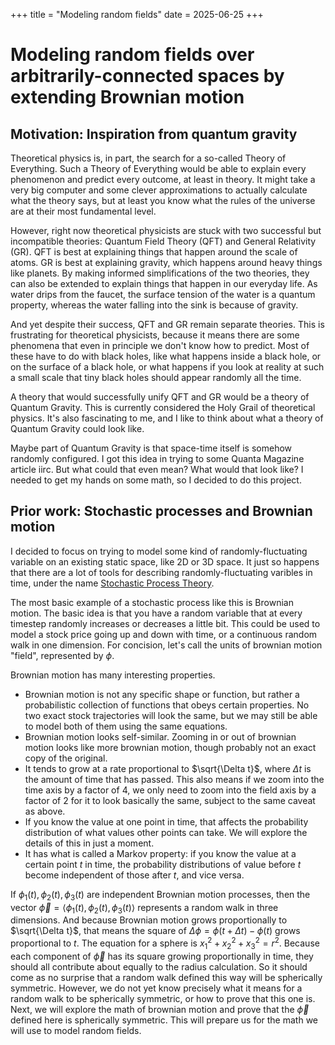 +++
title = "Modeling random fields"
date = 2025-06-25
+++

# Modeling random fields over arbitrarily-connected spaces by extending Brownian motion

## Motivation: Inspiration from quantum gravity

Theoretical physics is, in part, the search for a so-called Theory of Everything. Such a Theory of Everything would be able to explain every phenomenon and predict every outcome, at least in theory. It might take a very big computer and some clever approximations to actually calculate what the theory says, but at least you know what the rules of the universe are at their most fundamental level.

However, right now theoretical physicists are stuck with two successful but incompatible theories: Quantum Field Theory (QFT) and General Relativity (GR). QFT is best at explaining things that happen around the scale of atoms. GR is best at explaining gravity, which happens around heavy things like planets. By making informed simplifications of the two theories, they can also be extended to explain things that happen in our everyday life. As water drips from the faucet, the surface tension of the water is a quantum property, whereas the water falling into the sink is because of gravity.

And yet despite their success, QFT and GR remain separate theories. This is frustrating for theoretical physicists, because it means there are some phenomena that even in principle we don't know how to predict. Most of these have to do with black holes, like what happens inside a black hole, or on the surface of a black hole, or what happens if you look at reality at such a small scale that tiny black holes should appear randomly all the time.

A theory that would successfully unify QFT and GR would be a theory of Quantum Gravity. This is currently considered the Holy Grail of theoretical physics. It's also fascinating to me, and I like to think about what a theory of Quantum Gravity could look like.

Maybe part of Quantum Gravity is that space-time itself is somehow randomly configured. I got this idea in trying to some Quanta Magazine article iirc. But what could that even mean? What would that look like? I needed to get my hands on some math, so I decided to do this project.

## Prior work: Stochastic processes and Brownian motion

I decided to focus on trying to model some kind of randomly-fluctuating variable on an existing static space, like 2D or 3D space. It just so happens that there are a lot of tools for describing randomly-fluctuating varibles in time, under the name [Stochastic Process Theory](https://en.wikipedia.org/wiki/Stochastic_process).

The most basic example of a stochastic process like this is Brownian motion. The basic idea is that you have a random variable that at every timestep randomly increases or decreases a little bit. This could be used to model a stock price going up and down with time, or a continuous random walk in one dimension. For concision, let's call the units of brownian motion "field", represented by $\phi$.

Brownian motion has many interesting properties.
- Brownian motion is not any specific shape or function, but rather a probabilistic collection of functions that obeys certain properties. No two exact stock trajectories will look the same, but we may still be able to model both of them using the same equations.
- Brownian motion looks self-similar. Zooming in or out of brownian motion looks like more brownian motion, though probably not an exact copy of the original.
- It tends to grow at a rate proportional to $\sqrt{\Delta t}$, where $\Delta t$ is the amount of time that has passed. This also means if we zoom into the time axis by a factor of 4, we only need to zoom into the field axis by a factor of 2 for it to look basically the same, subject to the same caveat as above.
- If you know the value at one point in time, that affects the probability distribution of what values other points can take. We will explore the details of this in just a moment.
- It has what is called a Markov property: if you know the value at a certain point $t$ in time, the probability distributions of value before $t$ become independent of those after $t$, and vice versa.

If $\phi_1(t),\phi_2(t),\phi_3(t)$ are independent Brownian motion processes, then the vector $\vec{\phi}=\left<\phi_1(t),\phi_2(t),\phi_3(t)\right>$ represents a random walk in three dimensions. And because Brownian motion grows proportionally to $\sqrt{\Delta t}$, that means the square of $\Delta \phi = \phi(t + \Delta t) - \phi(t)$ grows proportional to $t$. The equation for a sphere is $x_1^2+x_2^2+x_3^2=r^2$. Because each component of $\vec{\phi}$ has its square growing proportionally in time, they should all contribute about equally to the radius calculation. So it should come as no surprise that a random walk defined this way will be spherically symmetric. However, we do not yet know precisely what it means for a random walk to be spherically symmetric, or how to prove that this one is. Next, we will explore the math of brownian motion and prove that the $\vec{\phi}$ defined here is spherically symmetric. This will prepare us for the math we will use to model random fields.
